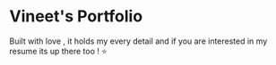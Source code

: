 # Vineet's Portfolio 
 Built with love , it holds my every detail and if you are interested in my resume its up there too ! ⭐
